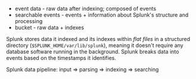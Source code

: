* event data - raw data after indexing; composed of events
* searchable events - events + information about Splunk's structure and processing
* bucket - raw data + indexes

Splunk stores data it indexed and its indexes within *flat files* in a structured directory (`$SPLUNK_HOME/var/lib/splunk`), meaning it doesn't require any database software running in the background. Splunk breaks data into events based on the timestamps it identifies.

Splunk data pipeline: input => parsing => indexing => searching
